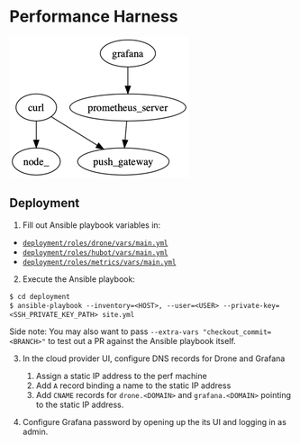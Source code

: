 # Performance Harness

<img src="doc/topology.png"/>

## Deployment

1. Fill out Ansible playbook variables in:

 * [`deployment/roles/drone/vars/main.yml`](deployment/roles/drone/vars/main.yml)
 * [`deployment/roles/hubot/vars/main.yml`](deployment/roles/hubot/vars/main.yml)
 * [`deployment/roles/metrics/vars/main.yml`](deployment/roles/metrics/vars/main.yml)

2. Execute the Ansible playbook:

```
$ cd deployment
$ ansible-playbook --inventory=<HOST>, --user=<USER> --private-key=<SSH_PRIVATE_KEY_PATH> site.yml
```

Side note: You may also want to pass `--extra-vars "checkout_commit=<BRANCH>"`
to test out a PR against the Ansible playbook itself.

3. In the cloud provider UI, configure DNS records for Drone and Grafana

    1. Assign a static IP address to the perf machine
    2. Add `A` record binding a name to the static IP address
    3. Add `CNAME` records for `drone.<DOMAIN>` and `grafana.<DOMAIN>` pointing to the static IP address.


4. Configure Grafana password by opening up the its UI and logging in as
   admin.
